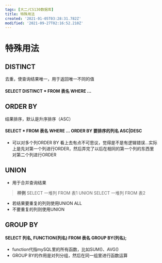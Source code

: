 ```yaml
---
tags: [大二/CS130数据库]
title: 特殊用法
created: '2021-01-05T03:28:31.782Z'
modified: '2021-09-27T02:16:52.210Z'
---
```


# 特殊用法

## DISTINCT
去重，使查询结果唯一，用于返回唯一不同的值
#### SELECT DISTINCT * FROM 表名 WHERE ...

## ORDER BY
结果排序，默认是升序排序（ASC）
#### SELECT * FROM 表名 WHERE ... ORDER BY 要排序的列名 ASC|DESC
- 可以对多个列ORDER BY
看上去有点不可思议，觉得是不是有逻辑错误...实际上是先对第一个列进行ORDER，然后弄完了以后在相同的第一个列的东西里对第二个列进行ORDER

## UNION
- 用于合并查询结果
> **样例**
SELECT 一堆列 FROM 表1
UNION
SELECT 一堆列 FROM 表2
- 若结果要重复的列则使用UNION ALL
- 不要重复的列则使用UNION

## GROUP BY
#### SELECT 列名, FUNCTION(列名) FROM 表名 GROUP BY(列名);
- function代指mySQL里的所有函数，比如SUM()、AVG()
- GROUP BY的作用是对列分组，然后在同一组里进行函数运算
